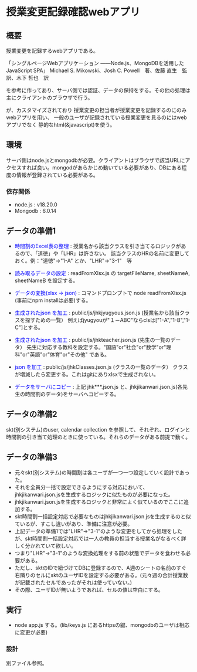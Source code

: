 # 授業変更記録確認webアプリ
## 概要

授業変更を記録するwebアプリである。


「シングルページWebアプリケーション
――Node.js、MongoDBを活用したJavaScript SPA」
Michael S. Mikowski、Josh C. Powell　著、佐藤 直生　監訳、木下 哲也　訳

を参考に作ってあり、サーバ側では認証、データの保持をする。その他の処理は主にクライアントのブラウザで行う。

が、カスタマイズされており
授業変更の担当者が授業変更を記録するのにのみwebアプリを用い、
一般のユーザが記録されている授業変更を見るのにはwebアプリでなく
静的なhtml(&javascript)を使う。

## 環境
サーバ側はnode.jsとmongodbが必要。クライアントはブラウザで該当URLにアクセスすれば良い。mongodがあらかじめ動いている必要があり、DBにある程度の情報が登録されている必要がある。

### 依存関係
- node.js : v18.20.0
- Mongodb : 6.0.14

## データの準備1
- <span style="color:blue;">時間割のExcel表の整理</span> : 授業名から該当クラスを引き当てるロジックがあるので、「道徳」や「LHR」は許さない。
該当クラスのHRの名前に変更しておく。例："道徳"->"1-A"  とか、"LHR"->"3-1"　等

- <span style="color:blue;">読み取るデータの設定</span> : readFromXlsx.js の targetFileName, sheetNameA, sheetNameB を設定する。

- <span style="color:blue;">データの変換(xlsx -> json)</span> : コマンドプロンプトで node readFromXlsx.js (事前にnpm installは必要)する。

- <span style="color:blue;">生成されたjson を加工</span> : public/js/jhkjyugyous.json.js (授業名から該当クラスを探すための一覧）
例えばjyugyouが"１－ABC"ならclsは["1-A","1-B","1-C"]とする。

- <span style="color:blue;">生成されたjson を加工</span> : public/js/jhkteacher.json.js (先生の一覧のデータ）
先生に対応する教科を設定する。"国語"or"社会"or"数学"or"理科"or"英語"or"体育"or"その他" である。

- <span style="color:blue;">json を加工</span> : public/js/jhkClasses.json.js (クラスの一覧のデータ）
クラスが増減したら変更する。これはgitにありxlsxで生成されない。

- <span style="color:blue;">データをサーバにコピー</span> : 上記 jhk***.json.js と、jhkjikanwari.json.js(各先生の時間割のデータ)をサーバへコピーする。

## データの準備2
skt(別システム)のuser, calendar collection を参照して、それぞれ、ログインと時間割の引き当て処理のときに使っている。それらのデータがある前提で動く。

## データの準備3
- 元々skt(別システム)の時間割は各ユーザが一つ一つ設定していく設計であった。
- それを全員分一括で設定できるようにする対応において、jhkjikanwari.json.jsを生成するロジックに似たものが必要になった。
- jhkjikanwari.json.jsを生成するロジックと非常によく似ているのでここに追加する。
- skt時間割一括設定対応で必要なものはjhkjikanwari.json.jsを生成するのと似ているが、すこし違いがあり、準備に注意が必要。
- 上記データの準備1では"LHR"->"3-1"のような変更をしてから処理をしたが、skt時間割一括設定対応では一人の教員の担当する授業名がなるべく詳しく分かれていて欲しい。
- つまり"LHR"->"3-1"のような変換処理をする前の状態でデータを食わせる必要がある。
- ただし、sktのIDで紐づけてDBに登録するので、A週のシートの名前のすぐ右隣りのセルにsktのユーザIDを設定する必要がある。(元々週の合計授業数が記載されたセルであったがそれは使っていない。)
- その際、ユーザIDが無いようであれば、セルの値は空白にする。

## 実行
- node app.js する。(lib/keys.js にあるhttpsの鍵、mongodbのユーザは相応に変更が必要)

### 設計
別ファイル参照。
